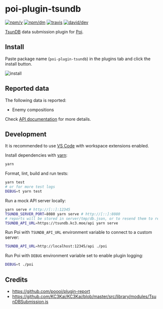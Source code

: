 # poi-plugin-tsundb

[![npm/v](https://img.shields.io/npm/v/poi-plugin-tsundb.svg)](https://www.npmjs.org/package/poi-plugin-tsundb)
[![npm/dm](https://img.shields.io/npm/dm/poi-plugin-tsundb.svg)](https://www.npmjs.com/package/poi-plugin-tsundb)
[![travis](https://img.shields.io/travis/kcwiki/poi-plugin-tsundb.svg)](https://travis-ci.org/kcwiki/poi-plugin-tsundb)
[![david/dev](https://img.shields.io/david/dev/kcwiki/poi-plugin-tsundb.svg)](https://david-dm.org/kcwiki/poi-plugin-tsundb?type=dev)

[TsunDB](https://tsundb.kc3.moe/) data submission plugin for [Poi](https://poi.io/).

## Install

Paste package name (`poi-plugin-tsundb`) in the plugins tab and click the install button.

![install](https://i.imgur.com/G4wTCLS.png)

## Reported data

The following data is reported:

- Enemy compositions

Check [API documentation](https://github.com/kcwiki/poi-plugin-tsundb/blob/master/docs/api.md) for more details.

## Development

It is recommended to use [VS Code](https://code.visualstudio.com/) with workspace extensions enabled.

Install dependencies with [yarn](https://yarnpkg.com/):

```sh
yarn
```

Format, lint, build and run tests:

```sh
yarn test
# or for more test logs
DEBUG=t yarn test
```

Run a mock API server locally:

```sh
yarn serve # http://[::]:12345
TSUNDB_SERVER_PORT=8080 yarn serve # http://[::]:8080
# reports will be stored in server/tmp/db.json, or to resend them to real API server:
TSUNDB_API_URL=https://tsundb.kc3.moe/api yarn serve
```

Run Poi with `TSUNDB_API_URL` environment variable to connect to a custom server:

```sh
TSUNDB_API_URL=http://localhost:12345/api ./poi
```

Run Poi with `DEBUG` environment variable set to enable plugin logging:

```sh
DEBUG=t ./poi
```

## Credits

- https://github.com/poooi/plugin-report
- https://github.com/KC3Kai/KC3Kai/blob/master/src/library/modules/TsunDBSubmission.js
